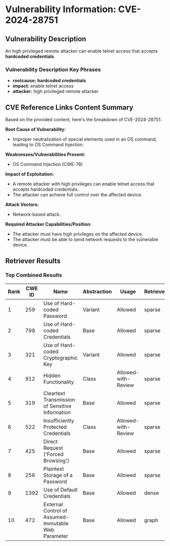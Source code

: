 # Vulnerability Information: CVE-2024-28751

## Vulnerability Description
An high privileged remote attacker can enable telnet access that accepts **hardcoded credentials**.

### Vulnerability Description Key Phrases
- **rootcause:** **hardcoded credentials**
- **impact:** enable telnet access
- **attacker:** high privileged remote attacker

## CVE Reference Links Content Summary
Based on the provided content, here's the breakdown of CVE-2024-28751:

**Root Cause of Vulnerability:**
*   Improper neutralization of special elements used in an OS command, leading to OS Command Injection.

**Weaknesses/Vulnerabilities Present:**
*   OS Command Injection (CWE-78)

**Impact of Exploitation:**
*   A remote attacker with high privileges can enable telnet access that accepts hardcoded credentials.
*   The attacker can achieve full control over the affected device.

**Attack Vectors:**
*   Network-based attack.

**Required Attacker Capabilities/Position:**
*   The attacker must have high privileges on the affected device.
*   The attacker must be able to send network requests to the vulnerable device.

## Retriever Results

### Top Combined Results

| Rank | CWE ID | Name | Abstraction | Usage  | Retrievers | Individual Scores |
|------|--------|------|-------------|-------|------------|-------------------|
| 1 | 259 | Use of Hard-coded Password | Variant | Allowed | sparse | 0.157 |
| 2 | 798 | Use of Hard-coded Credentials | Base | Allowed | sparse | 0.140 |
| 3 | 321 | Use of Hard-coded Cryptographic Key | Variant | Allowed | sparse | 0.136 |
| 4 | 912 | Hidden Functionality | Class | Allowed-with-Review | sparse | 0.119 |
| 5 | 319 | Cleartext Transmission of Sensitive Information | Base | Allowed | sparse | 0.093 |
| 6 | 522 | Insufficiently Protected Credentials | Class | Allowed-with-Review | sparse | 0.090 |
| 7 | 425 | Direct Request ('Forced Browsing') | Base | Allowed | sparse | 0.089 |
| 8 | 256 | Plaintext Storage of a Password | Base | Allowed | sparse | 0.089 |
| 9 | 1392 | Use of Default Credentials | Base | Allowed | dense | 0.560 |
| 10 | 472 | External Control of Assumed-Immutable Web Parameter | Base | Allowed | graph | 0.002 |

